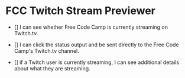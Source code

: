 # FCC Twitch Stream Previewer

- [] I can see whether Free Code Camp is currently streaming on Twitch.tv.

- [] I can click the status output and be sent directly to the Free Code Camp's Twitch.tv channel.

- [] if a Twitch user is currently streaming, I can see additional details about what they are streaming.